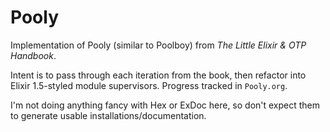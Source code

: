 # Pooly

Implementation of Pooly (similar to Poolboy) from _The Little Elixir & OTP Handbook_.

Intent is to pass through each iteration from the book, then refactor into Elixir 1.5-styled module supervisors.
Progress tracked in `Pooly.org`.

I'm not doing anything fancy with Hex or ExDoc here, so don't expect them to generate usable installations/documentation.
